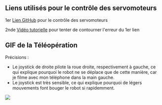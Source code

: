 ## Liens utilisés pour le contrôle des servomoteurs
1er [Lien GitHub](https://github.com/JetsonHacksNano/ServoKit) pour le contrôle des servomoteurs

2nde [Vidéo tutorielle](https://www.youtube.com/watch?v=8YKAtpPSEOk&ab_channel=PaulMcWhorter) pour tenter de contourner l'erreur du 1er lien

## GIF de la Téléopération
Précisions :
- Le joystick de droite pilote la roue droite, respectivement à gauche, ce qui explique pourquoi le robot ne se déplace que de cette manière, car je filme avec mon téléphone dans la main gauche.
- Le joystick est très sensible, ce qui explique pourquoi de légers mouvements font bouger le robot si rapidemment.

![](https://github.com/Poblit0/MiniAtlas/blob/main/Rapports%20s%C3%A9ances/MAUVOISIN%20Paul/S%C3%A9ance%2013/T%C3%A9l%C3%A9op%C3%A9ration.gif)
